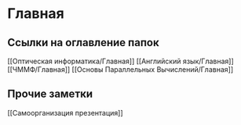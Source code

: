 # Главная
## Ссылки на оглавление папок
[[Оптическая информатика/Главная]]
[[Английский язык/Главная]]
[[ЧММФ/Главная]]
[[Основы Параллельных Вычислений/Главная]]
## Прочие заметки
[[Самоорганизация презентация]]

